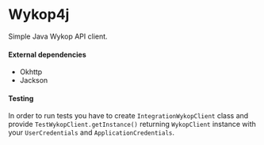 # Wykop4j
Simple Java Wykop API client.
#### External dependencies
* Okhttp
* Jackson
#### Testing
In order to run tests you have to create `IntegrationWykopClient` class and provide `TestWykopClient.getInstance()`
returning `WykopClient` instance with your `UserCredentials` and `ApplicationCredentials`.
